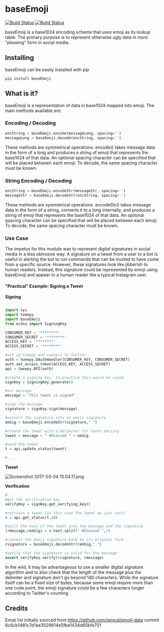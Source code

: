 # baseEmoji #

[![Build Status](https://rin.falseblue.com/buildStatus/icon?job=baseEmoji)](https://rin.falseblue.com/job/baseEmoji/) [![Build Status](https://travis-ci.org/tsunaminoai/baseEmoji.svg?branch=master)](https://travis-ci.org/tsunaminoai/baseEmoji)

baseEmoji is a base1024 encoding scheme that uses emoji as its lookup table. The primary purpose is to represent otherwise ugly data in more "pleasing" form in social media.

## Installing ##

baseEmoji can be easily installed with pip
```
pip install baseEmoji
```

## What is it? ##
baseEmoji is a representation of data in base1024 mapped into emoji. The main methods available are:


### Encoding / Decoding ###
```python
encString = baseEmoji.encode(messageLong, spacing='')
messageLong = baseEmoji.decode(encString, spacing='')
```
These methods are symmetrical operations. encode() takes message data in the form of a long and produces a string of emoji that represents the base1024 of that data. An optional spacing character can be specified that will be placed between each emoji. To decode, the same spacing character must be known.

### String Encoding / Decoding ###
```python
encString = baseEmoji.encodeStr(messageStr, spacing='')
messageStr = baseEmoji.decodeStr(encString, spacing='')
```
These methods are symmetrical operations. encodeStr() takes message data in the form of a string, converts it to a long internally, and produces a string of emoji that represents the base1024 of that data. An optional spacing character can be specified that will be placed between each emoji. To decode, the same spacing character must be known.



### Use Case ###

The impetus for this module was to represent digital signatures in social media in a less obtrusive way. A signature on a tweet from a user to a bot is useful in alerting the bot to run commands that can be trusted to have come from a specific source. However, these signatures look like jibberish to human readers. Instead, this signature could be represented by emoji using baseEmoji and appear to a human reader like a typical Instagram user.

#### "Practical" Example: Signing a Tweet ####
**Signing**
```python

import sys
import tweepy
import baseEmoji
from ecdsa import SigningKey

CONSUMER_KEY = '********'
CONSUMER_SECRET = '********'
ACCESS_KEY = '********'
ACCESS_SECRET = '********'

#set up tweepy and connect to Twitter
auth = tweepy.OAuthHandler(CONSUMER_KEY, CONSUMER_SECRET)
auth.set_access_token(ACCESS_KEY, ACCESS_SECRET)
api = tweepy.API(auth)

#create a signing key. In practice this would be saved
signKey = SigningKey.generate()

#our message
message = "This tweet is signed"

#sign the message
signature = signKey.sign(message)

#convert the signature into an emoji signature
emSig = baseEmoji.encodeStr(signature," ")

#create the tweet with a delimiter for later parsing
tweet = message + " #blessed " + emSig

#send the tweet
t = api.update_status(tweet)

#...
```

**Tweet**

![Screenshot 2017-03-04 15.04.17.png](http://i.imgur.com/CXUnmQ9.png)

**Verification**
```python
#...
#get the verification key
verifyKey = signKey.get_verifying_key()

#retrieve a tweet (in this case the tweet we just sent)
v = api.get_status(t.id)

#split the text of the tweet into the message and the signature
(rmessage,remSig) = v.text.split(" #blessed ",1)

#convert the emoji signature back to its original form
rsignature = baseEmoji.decodeStr(remSig," ")

#verify that the signature is valid for the message
assert verifyKey.verify(rsignature, rmessage)
```

In the wild, it may be advantageous to use a smaller digital signature algorithm and to also check that the length of the message plus the delimiter and signature don't go beyond 140 characters. While the signature itself can be a fixed size of bytes, because some emoji require more than one code point, the emoji signature could be a few characters longer according to Twitter's counting.

## Credits ##

Emoji list initially sourced from https://github.com/iamcal/emoji-data commit 6c6cb1481c7d1ee3529614e5fbe1434d65bfe701
